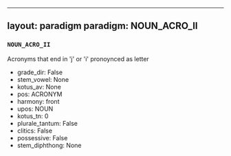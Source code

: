 
---
layout: paradigm
paradigm: NOUN_ACRO_II
---
### ` NOUN_ACRO_II `

Acronyms that end in 'j' or 'i' pronoynced as letter
* grade_dir: False
* stem_vowel: None
* kotus_av: None
* pos: ACRONYM
* harmony: front
* upos: NOUN
* kotus_tn: 0
* plurale_tantum: False
* clitics: False
* possessive: False
* stem_diphthong: None
